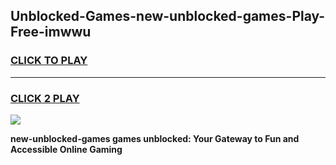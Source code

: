 
## Unblocked-Games-new-unblocked-games-Play-Free-imwwu
<h3>
<a href="https://premium76.site?title=new-unblocked-games&ref=20A">CLICK TO PLAY</a></h3>
<hr>

<h3>
<a href="https://premium76.site?title=new-unblocked-games&ref=20A">CLICK 2 PLAY</a>
  
</h3>

<a href="https://premium76.site?title=new-unblocked-games&ref=20A"><img src="https://clearcache.store/games.png"></a>


**new-unblocked-games games unblocked: Your Gateway to Fun and Accessible Online Gaming**

